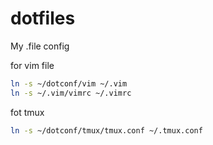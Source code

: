 # dotfiles
My .file config

for vim file
```bash
ln -s ~/dotconf/vim ~/.vim
ln -s ~/.vim/vimrc ~/.vimrc
```

fot tmux
```bash
ln -s ~/dotconf/tmux/tmux.conf ~/.tmux.conf
```

